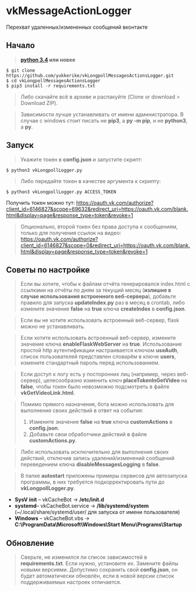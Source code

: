 # vkMessageActionLogger
Перехват удаленных/измененных сообщений вконтакте

Начало
------------
> **[python 3.4](https://python.org/) или новее**

    $ git clone https://github.com/yukkerike/vkLongpollMessagesActionsLogger.git
    $ cd vkLongpollMessagesActionsLogger
    $ pip3 install -r requirements.txt

>    Либо скачайте всё в архиве и распакуйте (Clone or download > Download ZIP).

>   Зависимости лучше устанавливать от имени администратора. В случае с windows стоит писать не __pip3__, а __py -m pip__, и не __python3__, а __py__. 

Запуск
------------
>    Укажите токен в __config.json__ и запустите скрипт:

    $ python3 vkLongpollLogger.py

>    Либо передайте токен в качестве аргумента к скрипту:

    $ python3 vkLongpollLogger.py ACCESS_TOKEN

Получить токен можно тут: <https://oauth.vk.com/authorize?client_id=6146827&scope=69632&redirect_uri=https://oauth.vk.com/blank.html&display=page&response_type=token&revoke=1>
>   Опционально, второй токен без права доступа к сообщениям, только для получения ссылок на видео: <https://oauth.vk.com/authorize?client_id=6146827&scope=0&redirect_uri=https://oauth.vk.com/blank.html&display=page&response_type=token&revoke=1>

Советы по настройке
------------
>    Если вы хотите, чтобы к файлам отчёта генерировался index.html с ссылками на отчёты по дням за текущий месяц (__излишне в случае использования встроенного веб-сервера__), добавьте правило для запуска __updateIndex.py__ раз в месяц в crontab, либо измените значение __false__ на __true__ ключа __createIndex__ в __config.json__.

>   Если вы не хотите использовать встроенный веб-сервер, flask можно не устанавливать.

>   Если хотите использовать встроенный веб-сервер, измените значение ключа __enableFlaskWebServer__ на __true__. Использование простой http аутентификации настраивается ключом __useAuth__, список пользователей представлен словарём в ключе __users__, измените стандартный пароль перед использованием.

>   Если доступ к логу есть у посторонних лиц (например, через веб-сервер), целесообразно изменить ключ __placeTokenInGetVideo__ на __false__, чтобы токен было невозможно подсмотреть в файле __vkGetVideoLink.html__.

>   Помимо прямого назначения, бота можно использовать для выполнения своих действий в ответ на события:
>   1. Измените значение __false__ на __true__ ключа __customActions__ в __config.json__.
>   1. Добавьте свои обработчики действий в файле __customActions.py__.

>   Либо использовать исключительно для выполнения своих действий, отключив запись удалений/изменений сообщений переведением ключа __disableMessagesLogging__ в __false__.


>   В папке __autostart__ приложены примеры сервисов для автозапуска программы, в них требуется подкорректировать пути до __vkLongpollLogger.py__.

*   __SysV init__ – vkCacheBot -> __/etc/init.d__
*   __systemd__– vkCacheBot.service -> __/lib/systemd/system__ (~/.local/share/systemd/user/ для запуска от имени пользователя)
*  __Windows__ – vkCacheBot.vbs -> __C:\ProgramData\Microsoft\Windows\Start Menu\Programs\Startup__

Обновление
------------
>   Сверьте, не изменился ли список зависимостей в __requirements.txt__. Если нужно, установите их. Замените файлы новыми версиями. Допустимо сохранить свой __config.json__, он будет автоматически обновлён, если в новой версии список поддерживаемых настроек отличается.